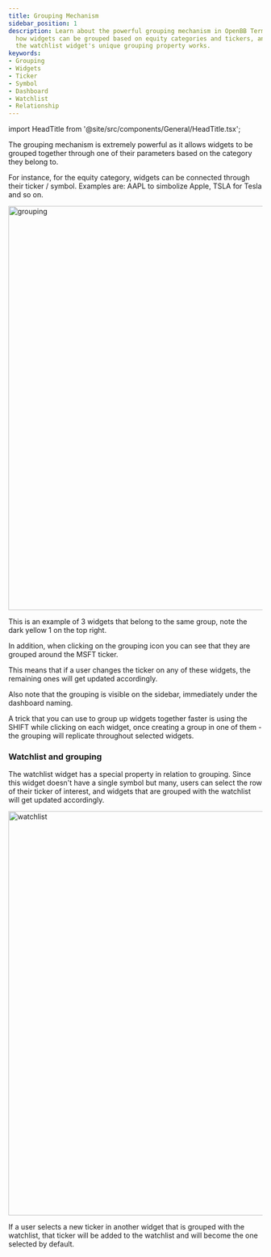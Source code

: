 ```yaml
---
title: Grouping Mechanism
sidebar_position: 1
description: Learn about the powerful grouping mechanism in OpenBB Terminal Pro. Understand
  how widgets can be grouped based on equity categories and tickers, and also how
  the watchlist widget's unique grouping property works.
keywords:
- Grouping
- Widgets
- Ticker
- Symbol
- Dashboard
- Watchlist
- Relationship
---
```


<!-- markdownlint-disable MD012 MD031 MD033 -->

import HeadTitle from '@site/src/components/General/HeadTitle.tsx';

<HeadTitle title="Grouping | OpenBB Terminal Pro Docs" />

The grouping mechanism is extremely powerful as it allows widgets to be grouped together through one of their parameters based on the category they belong to.

For instance, for the equity category, widgets can be connected through their ticker / symbol. Examples are: AAPL to simbolize Apple, TSLA for Tesla and so on.

<img className="pro-border-gradient" width="800" alt="grouping" src="https://github.com/OpenBB-finance/OpenBBTerminal/assets/25267873/f0cbeb52-c7cd-4e03-9eba-5ef35e1665b6" />

This is an example of 3 widgets that belong to the same group, note the dark yellow 1 on the top right.

In addition, when clicking on the grouping icon you can see that they are grouped around the MSFT ticker.

This means that if a user changes the ticker on any of these widgets, the remaining ones will get updated accordingly.

Also note that the grouping is visible on the sidebar, immediately under the dashboard naming.

A trick that you can use to group up widgets together faster is using the SHIFT while clicking on each widget, once creating a group in one of them - the grouping will replicate throughout selected widgets.

### Watchlist and grouping

The watchlist widget has a special property in relation to grouping. Since this widget doesn't have a single symbol but many, users can select the row of their ticker of interest, and widgets that are grouped with the watchlist will get updated accordingly.

<img className="pro-border-gradient" width="800" alt="watchlist" src="https://github.com/OpenBB-finance/OpenBBTerminal/assets/25267873/d36380df-743a-4676-bec4-6bd34567e661" />

If a user selects a new ticker in another widget that is grouped with the watchlist, that ticker will be added to the watchlist and will become the one selected by default.
